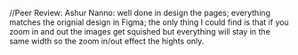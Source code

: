//Peer Review: Ashur Nanno: well done in design the pages; everything matches the orignial design in Figma; the only thing I could find is that if you zoom in and out the images get squished but everything will stay in the same width so the zoom in/out effect the hights only.
